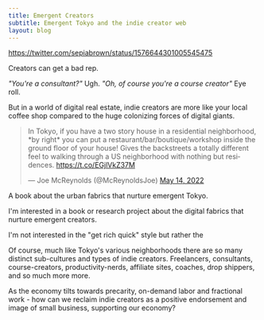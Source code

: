 ```yaml
---
title: Emergent Creators
subtitle: Emergent Tokyo and the indie creator web
layout: blog
---
```


https://twitter.com/sepiabrown/status/1576644301005545475

Creators can get a bad rep.

*"You're a consultant?"* Ugh.
*"Oh, of course you're a course creator"* Eye roll.

But in a world of digital real estate, indie creators are more like your local coffee shop compared to the huge colonizing forces of digital giants.



<blockquote class="twitter-tweet"><p lang="en" dir="ltr">In Tokyo, if you have a two story house in a residential neighborhood, *by right* you can put a restaurant/bar/boutique/workshop inside the ground floor of your house! Gives the backstreets a totally different feel to walking through a US neighborhood with nothing but residences. <a href="https://t.co/EGjlVkZ37M">https://t.co/EGjlVkZ37M</a></p>&mdash; Joe McReynolds (@McReynoldsJoe) <a href="https://twitter.com/McReynoldsJoe/status/1525326684374941696?ref_src=twsrc%5Etfw">May 14, 2022</a></blockquote> <script async src="https://platform.twitter.com/widgets.js" charset="utf-8"></script>

A book about the urban fabrics that nurture emergent Tokyo.

I'm interested in a book or research project about the digital fabrics that nurture emergent creators.

I'm not interested in the "get rich quick" style but rather the 

Of course, much like Tokyo's various neighborhoods there are so many distinct sub-cultures and types of indie creators. Freelancers, consultants, course-creators, productivity-nerds, affiliate sites, coaches, drop shippers, and so much more more.

As the economy tilts towards precarity, on-demand labor and fractional work - how can we reclaim indie creators as a positive endorsement and image of small business, supporting our economy?